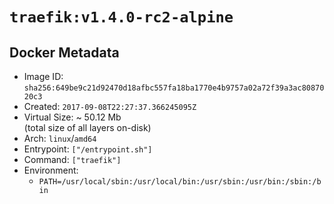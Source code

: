 # `traefik:v1.4.0-rc2-alpine`

## Docker Metadata

- Image ID: `sha256:649be9c21d92470d18afbc557fa18ba1770e4b9757a02a72f39a3ac8087020c3`
- Created: `2017-09-08T22:27:37.366245095Z`
- Virtual Size: ~ 50.12 Mb  
  (total size of all layers on-disk)
- Arch: `linux`/`amd64`
- Entrypoint: `["/entrypoint.sh"]`
- Command: `["traefik"]`
- Environment:
  - `PATH=/usr/local/sbin:/usr/local/bin:/usr/sbin:/usr/bin:/sbin:/bin`
